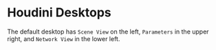 # Houdini Desktops

The default desktop has `Scene View` on the left, `Parameters` in the upper right, and `Network View` in the lower left.
